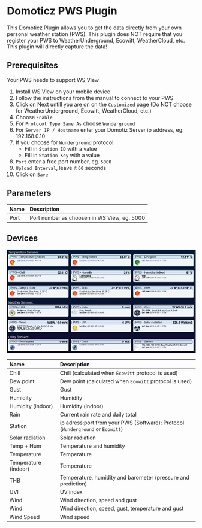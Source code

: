 # Domoticz PWS Plugin
This Domoticz Plugin allows you to get the data directly from your own personal weather station (PWS). This plugin does NOT require that you register your PWS to WeatherUnderground, Ecowitt, WeatherCloud, etc. This plugin will directly capture the data!

## Prerequisites
Your PWS needs to support WS View

1. Install WS View on your mobile device
2. Follow the instructions from the manual to connect to your PWS
3. Click on Next untill you are on on the `Customized` page (Do NOT choose for WeatherUnderground, Ecowitt, WeatherCloud, etc.)
4. Choose `Enable`
5. For `Protocol Type Same As` choose `Wunderground`
6. For `Server IP / Hostname` enter your Domotiz Server ip address, eg. 192.168.0.10
7. If you choose for `Wunderground` protocol:
    * Fill in `Station ID` with a value
    * Fill in `Station Key` with a value
8. `Port` enter a free port number, eg. `5000`
9. `Upload Interval`, leave it `60` seconds
10. Click on `Save`

## Parameters
| Name                 | Description
| :---                 | :---
| Port                 | Port number as choosen in WS View, eg. 5000

## Devices
![Devices](/images/screendump.jpg)

| Name                 | Description
| :---                 | :---
| Chill                | Chill (calculated when `Ecowitt` protocol is used)
| Dew point            | Dew point (calculated when `Ecowitt` protocol is used)
| Gust                 | Gust
| Humidity             | Humidity
| Humidity (indoor)    | Humidity (indoor)
| Rain                 | Current rain rate and daily total
| Station              | ip adress:port from your PWS (Software): Protocol (`Wunderground` or `Ecowitt`)
| Solar radiation      | Solar radiation
| Temp + Hum           | Temperature and humidity
| Temperature          | Temperature
| Temperature (indoor) | Temperature
| THB                  | Temperature, humidity and barometer (pressure and prediction)
| UVI                  | UV index
| Wind                 | Wind direction, speed and gust
| Wind                 | Wind direction, speed, gust, temperature and gust
| Wind Speed           | Wind speed
